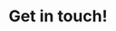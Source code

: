 <h1 style="text-align: center;">Get in touch!</h3>

<!-- Calendly inline widget begin -->
<div class="calendly-inline-widget" data-url="https://calendly.com/sahadalhassan" style="min-width:320px;height:630px;"></div>
<script type="text/javascript" src="https://assets.calendly.com/assets/external/widget.js" async></script>
<!-- Calendly inline widget end -->
